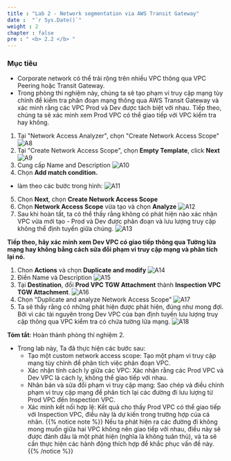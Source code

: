 ```yaml
---
title : "Lab 2 - Network segmentation via AWS Transit Gateway"
date :  "`r Sys.Date()`" 
weight : 2
chapter : false
pre : " <b> 2.2 </b> "
---
```

### Mục tiêu
- Corporate network có thể trải rộng trên nhiều VPC thông qua VPC Peering hoặc Transit Gateway.
- Trong phòng thí nghiệm này, chúng ta sẽ tạo phạm vi truy cập mạng tùy chỉnh để kiểm tra phân đoạn mạng thông qua AWS Transit Gateway và xác minh rằng các VPC Prod và Dev được tách biệt với nhau. Tiếp theo, chúng ta sẽ xác minh xem Prod VPC có thể giao tiếp với VPC kiểm tra hay không.

1. Tại "Network Access Analyzer", chọn "Create Network Access Scope"
![A8](/images/1/A8.png)
2. Tại "Create Network Access Scope", chọn **Empty Template**, click **Next**
![A9](/images/1/A9.png)
3. Cung cấp Name and Description
![A10](/images/1/A10.png)
4. Chọn **Add match condition.**
- làm theo các bước trong hình:
![A11](/images/1/A11.png)
5. Chọn **Next**, chọn **Create Network Access Scope**
6. Chọn **Network Access Scope** vừa tạo và chọn **Analyze**
![A12](/images/1/A12.png)
7. Sau khi hoàn tất, ta có thể thấy rằng không có phát hiện nào xác nhận VPC vừa mới tạo - Prod và Dev được phân đoạn và lưu lượng truy cập không thể định tuyến giữa chúng.
![A13](/images/1/A13.png)

**Tiếp theo, hãy xác minh xem Dev VPC có giao tiếp thông qua Tường lửa mạng hay không bằng cách sửa đổi phạm vi truy cập mạng và phân tích lại nó.**

1. Chon **Actions** và chọn **Duplicate and modify**
![A14](/images/1/A14.png)
2. Điền Name và Description
![A15](/images/1/A15.png)
3. Tại **Destination**, đổi **Prod VPC TGW Attachment** thành **Inspection VPC TGW Attachment**.
![A16](/images/1/A16.png)
4. Chọn "Duplicate and analyze Network Access Scope"
![A17](/images/1/A17.png)
5. Ta sẽ thấy rằng có những phát hiện được phát hiện, đúng như mong đợi. Bởi vì các tài nguyên trong Dev VPC của bạn định tuyến lưu lượng truy cập thông qua VPC kiểm tra có chứa tường lửa mạng.
![A18](/images/1/A18.png)

**Tóm tắt**: Hoàn thành phòng thí nghiệm 2.
- Trong lab này, Ta đã thực hiện các bước sau:
  - Tạo một custom network access scope: Tạo một phạm vi truy cập mạng tùy chỉnh để phân tích việc phân đoạn VPC.
  - Xác nhận tính cách ly giữa các VPC: Xác nhận rằng các Prod VPC và Dev VPC là cách ly, không thể giao tiếp với nhau.
  - Nhân bản và sửa đổi phạm vi truy cập mạng: Sao chép và điều chỉnh phạm vi truy cập mạng để phân tích lại các đường đi lưu lượng từ Prod VPC đến Inspection VPC.
  - Xác minh kết nối hợp lệ: Kết quả cho thấy Prod VPC có thể giao tiếp với Inspection VPC, điều này là dự kiến trong trường hợp của cá nhân.
{{% notice note %}}
Nếu ta phát hiện ra các đường đi không mong muốn giữa hai VPC không nên giao tiếp với nhau, điều này sẽ được đánh dấu là một phát hiện (nghĩa là không tuân thủ), và ta sẽ cần thực hiện các hành động thích hợp để khắc phục vấn đề này.
{{% /notice %}}